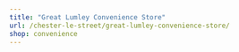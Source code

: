 ```yaml
---
title: "Great Lumley Convenience Store"
url: /chester-le-street/great-lumley-convenience-store/
shop: convenience
---
```

